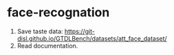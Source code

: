 # face-recognation
1. Save taste data: https://git-disl.github.io/GTDLBench/datasets/att_face_dataset/
2. Read documentation.
